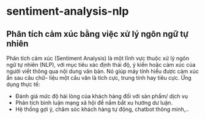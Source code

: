 # sentiment-analysis-nlp
## Phân tích cảm xúc bằng việc xử lý ngôn ngữ tự nhiên
 Phân tích cảm xúc (Sentiment Analysis) là một lĩnh vực thuộc xử lý
 ngôn ngữ tự nhiên (NLP), với mục tiêu xác định thái độ, ý kiến hoặc cảm
 xúc của người viết thông qua nội dung văn bản. Nó giúp máy tính hiểu
 được cảm xúc ẩn sau câu chữ– liệu một câu văn là tích cực, trung tính hay
 tiêu cực.
 Ứng dụng thực tế:
 - Đánh giá mức độ hài lòng của khách hàng đối với sản phẩm/ dịch vụ
 - Phân tích bình luận mạng xã hội để nắm bắt xu hướng dư luận.
 - Hệ thống gợi ý, chăm sóc khách hàng tự động, chatbot thông minh,..
